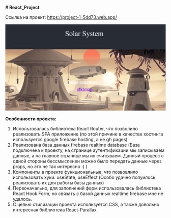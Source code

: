 **# React_Project**

Ссылка на проект: https://project-1-5dd73.web.app/

![](react-project/src/components/image/screenshot.png)

**Особенности проекта:**

1) Использовалась библиотека React Router, что позволило реализовать SPA приложение (по этой причине в качестве хостинга используется google firebase hosting, а не gh pages)
2) Реализована база данных firebase realtime database (База подключена к проекту, на странице аутентификации мы записываем данные, а на главное странице мы их 
считываем. Данный процесс с одной стороны бессмысленен можно было передать данные через props, но это не так интересно :) ) 
3) Компоненты в проекте функциональные, что позвовлило использовать хуки: useState, useEffect (Особо удачно полуилось реализовать их для работы базы данных)
4) Первоначально, для заполнений форм использовалась библиотека React Hook Form, но связать с базой данных realtime firebase мне не удалось.
5) С целью стилизации проекта используется CSS, а также довольно интересная библиотека React-Parallax

